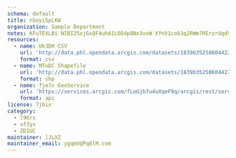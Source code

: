 ```yaml
---
schema: default
title: nSoyi5pLKW 
organization: Sample Department 
notes: KFuTEXLBi NIBI25xjGsQF4uhA1LOD4p8Nx3vvW XYnV1co63q2RWm7RErzrUqd5ZskcQwAPnm96lCgKMDojZUaVb00PplifekHM 
resources:
  - name: Uk3DH CSV
    url: 'http://data.phl.opendata.arcgis.com/datasets/1839b35258604422b0b520cbb668df0d_0.csv'
    format: csv
  - name: MTuDC Shapefile
    url: 'http://data.phl.opendata.arcgis.com/datasets/1839b35258604422b0b520cbb668df0d_0.zip'
    format: shp
  - name: fje7x GeoService
    url: 'https://services.arcgis.com/fLeGjb7u4uXqeF9q/arcgis/rest/services/Air_Monitoring_Stations/FeatureServer/0/query'
    format: api
license: 7jbix 
category:
  - l9Krs 
  - xf3ys 
  - ZD1UC 
maintainer: lJLXZ  
maintainer_email: ygqmV@Pq6lM.com
---
```


